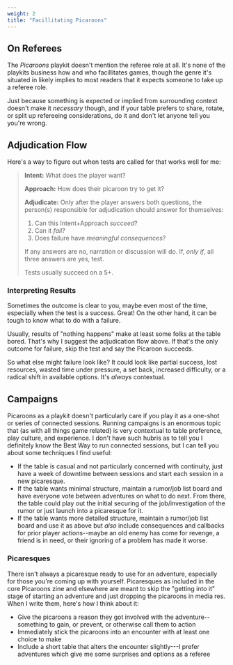 ```yaml
---
weight: 2
title: "Facillitating Picaroons"
---
```



## On Referees

The _Picaroons_ playkit doesn't mention the referee role at all. It's none of the playkits business
how and who facillitates games, though the genre it's situated in likely implies to most readers
that it expects someone to take up a referee role.

Just because something is expected or implied from surrounding context doesn't make it _necessary_
though, and if your table prefers to share, rotate, or split up refereeing considerations, do it and
don't let anyone tell you you're wrong.

## Adjudication Flow

Here's a way to figure out when tests are called for that works well for me:

> **Intent:** What does the player want?
>
> **Approach:** How does their picaroon try to get it?
>
> **Adjudicate:** Only after the player answers both questions, the person(s) responsible for
> adjudication should answer for themselves:
>
> 1. Can this Intent+Approach _succeed_?
> 1. Can it _fail_?
> 1. Does failure have _meaningful consequences_?
>
> If any answers are no, narration or discussion will do. If, _only if_, all three answers are yes,
> test.
>
> Tests usually succeed on a 5+.

### Interpreting Results

Sometimes the outcome is clear to you, maybe even most of the time, especially when the test is a
success. Great! On the other hand, it can be tough to know what to do with a failure.

Usually, results of "nothing happens" make at least some folks at the table bored. That's why I
suggest the adjudication flow above. If that's the only outcome for failure, skip the test and say
the Picaroon succeeds.

So what else might failure look like? It could look like partial success, lost resources, wasted
time under pressure, a set back, increased difficulty, or a radical shift in available options. It's
_always_ contextual.

## Campaigns

Picaroons as a playkit doesn't particularly care if you play it as a one-shot or series of
connected sessions. Running campaigns is an enormous topic that (as with all things game related) is
very contextual to table preference, play culture, and experience. I don't have such hubris as to
tell you I definitely know the Best Way to run connected sessions, but I can tell you about some
techniques I find useful:

- If the table is casual and not particularly concerned with continuity, just have a week of
  downtime between sessions and start each session in a new picaresque.
- If the table wants minimal structure, maintain a rumor/job list board and have everyone vote
  between adventures on what to do next. From there, the table could play out the initial securing
  of the job/investigation of the rumor or just launch into a picaresque for it.
- If the table wants more detailed structure, maintain a rumor/job list board and use it as above
  but _also_ include consequences and callbacks for prior player actions--maybe an old enemy has
  come for revenge, a friend is in need, or their ignoring of a problem has made it worse.

### Picaresques

There isn't always a picaresque ready to use for an adventure, especially for those you're coming up
with yourself. Picaresques as included in the core Picaroons zine and elsewhere are meant to skip
the "getting into it" stage of starting an adventure and just dropping the picaroons in media res.
When I write them, here's how I think about it:

- Give the picaroons a reason they got involved with the adventure--something to gain, or prevent,
  or otherwise call them to action
- Immediately stick the picaroons into an encounter with at least one choice to make
- Include a short table that alters the encounter slightly---I prefer adventures which give me some
  surprises and options as a referee
